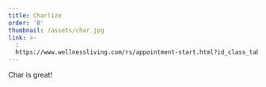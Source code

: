 ```yaml
---
title: Charlize
order: '8'
thumbnail: /assets/char.jpg
link: >-
  :
  https://www.wellnessliving.com/rs/appointment-start.html?id_class_tab=3&id_mode=1&k_business=248418&k_class_tab=24075&k_service=132464
---
```

Char is great!
